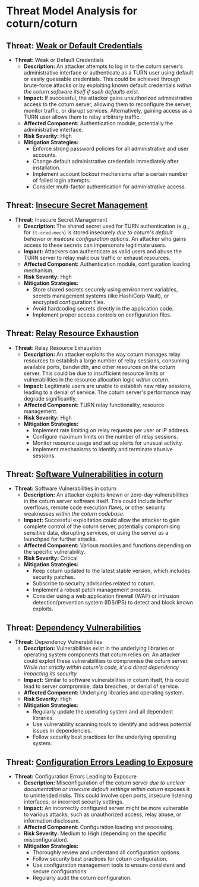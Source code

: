 # Threat Model Analysis for coturn/coturn

## Threat: [Weak or Default Credentials](./threats/weak_or_default_credentials.md)

*   **Threat:** Weak or Default Credentials
    *   **Description:** An attacker attempts to log in to the coturn server's administrative interface or authenticate as a TURN user using default or easily guessable credentials. This could be achieved through brute-force attacks or by exploiting known default credentials *within the coturn software itself if such defaults exist*.
    *   **Impact:** If successful, the attacker gains unauthorized administrative access to the coturn server, allowing them to reconfigure the server, monitor traffic, or disrupt services. Alternatively, gaining access as a TURN user allows them to relay arbitrary traffic.
    *   **Affected Component:** Authentication module, potentially the administrative interface.
    *   **Risk Severity:** High
    *   **Mitigation Strategies:**
        *   Enforce strong password policies for all administrative and user accounts.
        *   Change default administrative credentials immediately after installation.
        *   Implement account lockout mechanisms after a certain number of failed login attempts.
        *   Consider multi-factor authentication for administrative access.

## Threat: [Insecure Secret Management](./threats/insecure_secret_management.md)

*   **Threat:** Insecure Secret Management
    *   **Description:** The shared secret used for TURN authentication (e.g., for `lt-cred-mech`) is stored insecurely *due to coturn's default behavior or insecure configuration options*. An attacker who gains access to these secrets can impersonate legitimate users.
    *   **Impact:** Attackers can authenticate as valid users and abuse the TURN server to relay malicious traffic or exhaust resources.
    *   **Affected Component:** Authentication module, configuration loading mechanism.
    *   **Risk Severity:** High
    *   **Mitigation Strategies:**
        *   Store shared secrets securely using environment variables, secrets management systems (like HashiCorp Vault), or encrypted configuration files.
        *   Avoid hardcoding secrets directly in the application code.
        *   Implement proper access controls on configuration files.

## Threat: [Relay Resource Exhaustion](./threats/relay_resource_exhaustion.md)

*   **Threat:** Relay Resource Exhaustion
    *   **Description:** An attacker exploits the way coturn manages relay resources to establish a large number of relay sessions, consuming available ports, bandwidth, and other resources on the coturn server. This could be due to insufficient resource limits or vulnerabilities in the resource allocation logic *within coturn*.
    *   **Impact:** Legitimate users are unable to establish new relay sessions, leading to a denial of service. The coturn server's performance may degrade significantly.
    *   **Affected Component:** TURN relay functionality, resource management.
    *   **Risk Severity:** High
    *   **Mitigation Strategies:**
        *   Implement rate limiting on relay requests per user or IP address.
        *   Configure maximum limits on the number of relay sessions.
        *   Monitor resource usage and set up alerts for unusual activity.
        *   Implement mechanisms to identify and terminate abusive sessions.

## Threat: [Software Vulnerabilities in coturn](./threats/software_vulnerabilities_in_coturn.md)

*   **Threat:** Software Vulnerabilities in coturn
    *   **Description:** An attacker exploits known or zero-day vulnerabilities in the coturn server software itself. This could include buffer overflows, remote code execution flaws, or other security weaknesses *within the coturn codebase*.
    *   **Impact:** Successful exploitation could allow the attacker to gain complete control of the coturn server, potentially compromising sensitive data, disrupting services, or using the server as a launchpad for further attacks.
    *   **Affected Component:** Various modules and functions depending on the specific vulnerability.
    *   **Risk Severity:** Critical
    *   **Mitigation Strategies:**
        *   Keep coturn updated to the latest stable version, which includes security patches.
        *   Subscribe to security advisories related to coturn.
        *   Implement a robust patch management process.
        *   Consider using a web application firewall (WAF) or intrusion detection/prevention system (IDS/IPS) to detect and block known exploits.

## Threat: [Dependency Vulnerabilities](./threats/dependency_vulnerabilities.md)

*   **Threat:** Dependency Vulnerabilities
    *   **Description:** Vulnerabilities exist in the underlying libraries or operating system components that coturn relies on. An attacker could exploit these vulnerabilities to compromise the coturn server. *While not strictly *within* coturn's code, it's a direct dependency impacting its security.*
    *   **Impact:** Similar to software vulnerabilities in coturn itself, this could lead to server compromise, data breaches, or denial of service.
    *   **Affected Component:** Underlying libraries and operating system.
    *   **Risk Severity:** High
    *   **Mitigation Strategies:**
        *   Regularly update the operating system and all dependent libraries.
        *   Use vulnerability scanning tools to identify and address potential issues in dependencies.
        *   Follow security best practices for the underlying operating system.

## Threat: [Configuration Errors Leading to Exposure](./threats/configuration_errors_leading_to_exposure.md)

*   **Threat:** Configuration Errors Leading to Exposure
    *   **Description:** Misconfiguration of the coturn server *due to unclear documentation or insecure default settings within coturn* exposes it to unintended risks. This could involve open ports, insecure listening interfaces, or incorrect security settings.
    *   **Impact:** An incorrectly configured server might be more vulnerable to various attacks, such as unauthorized access, relay abuse, or information disclosure.
    *   **Affected Component:** Configuration loading and processing.
    *   **Risk Severity:** Medium to High (depending on the specific misconfiguration).
    *   **Mitigation Strategies:**
        *   Thoroughly review and understand all configuration options.
        *   Follow security best practices for coturn configuration.
        *   Use configuration management tools to ensure consistent and secure configurations.
        *   Regularly audit the coturn configuration.

